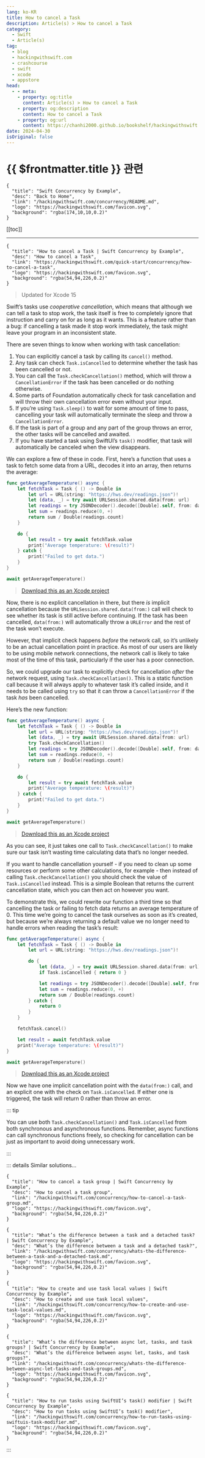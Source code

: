 ```yaml
---
lang: ko-KR
title: How to cancel a Task
description: Article(s) > How to cancel a Task
category:
  - Swift
  - Article(s)
tag: 
  - blog
  - hackingwithswift.com
  - crashcourse
  - swift
  - xcode
  - appstore
head:
  - - meta:
    - property: og:title
      content: Article(s) > How to cancel a Task
    - property: og:description
      content: How to cancel a Task
    - property: og:url
      content: https://chanhi2000.github.io/bookshelf/hackingwithswift.com/concurrency/how-to-cancel-a-task.html
date: 2024-04-30
isOriginal: false
---
```


# {{ $frontmatter.title }} 관련

```component VPCard
{
  "title": "Swift Concurrency by Example",
  "desc": "Back to Home",
  "link": "/hackingwithswift.com/concurrency/README.md",
  "logo": "https://hackingwithswift.com/favicon.svg",
  "background": "rgba(174,10,10,0.2)"
}
```

[[toc]]

---

```component VPCard
{
  "title": "How to cancel a Task | Swift Concurrency by Example",
  "desc": "How to cancel a Task",
  "link": "https://hackingwithswift.com/quick-start/concurrency/how-to-cancel-a-task", 
  "logo": "https://hackingwithswift.com/favicon.svg",
  "background": "rgba(54,94,226,0.2)"
}
```

> Updated for Xcode 15

Swift’s tasks use *cooperative cancellation*, which means that although we can tell a task to stop work, the task itself is free to completely ignore that instruction and carry on for as long as it wants. This is a feature rather than a bug: if cancelling a task made it stop work immediately, the task might leave your program in an inconsistent state.

There are seven things to know when working with task cancellation:

1. You can explicitly cancel a task by calling its `cancel()` method.
2. Any task can check `Task.isCancelled` to determine whether the task has been cancelled or not.
3. You can call the `Task.checkCancellation()` method, which will throw a `CancellationError` if the task has been cancelled or do nothing otherwise.
4. Some parts of Foundation automatically check for task cancellation and will throw their own cancellation error even without your input.
5. If you’re using `Task.sleep()` to wait for some amount of time to pass, cancelling your task will automatically terminate the sleep and throw a `CancellationError`.
6. If the task is part of a group and any part of the group throws an error, the other tasks will be cancelled and awaited.
7. If you have started a task using SwiftUI’s `task()` modifier, that task will automatically be canceled when the view disappears.

We can explore a few of these in code. First, here’s a function that uses a task to fetch some data from a URL, decodes it into an array, then returns the average:

```swift
func getAverageTemperature() async {
    let fetchTask = Task { () -> Double in
        let url = URL(string: "https://hws.dev/readings.json")!
        let (data, _) = try await URLSession.shared.data(from: url)
        let readings = try JSONDecoder().decode([Double].self, from: data)
        let sum = readings.reduce(0, +)
        return sum / Double(readings.count)
    }

    do {
        let result = try await fetchTask.value
        print("Average temperature: \(result)")
    } catch {
        print("Failed to get data.")
    }
}

await getAverageTemperature()
```

> [<FontIcon icon="fas fa-file-zipper"/>Download this as an Xcode project](https://hackingwithswift.com/files/projects/concurrency/how-to-cancel-a-task-1.zip)

Now, there is no explicit cancellation in there, but there *is* implicit cancellation because the `URLSession.shared.data(from:)` call will check to see whether its task is still active before continuing. If the task has been cancelled, `data(from:)` will automatically throw a `URLError` and the rest of the task won’t execute.

However, that implicit check happens *before* the network call, so it’s unlikely to be an actual cancellation point in practice. As most of our users are likely to be using mobile network connections, the network call is likely to take most of the time of this task, particularly if the user has a poor connection.

So, we could upgrade our task to explicitly check for cancellation *after* the network request, using `Task.checkCancellation()`. This is a static function call because it will always apply to whatever task it’s called inside, and it needs to be called using `try` so that it can throw a `CancellationError` if the task *has* been cancelled.

Here’s the new function:

```swift
func getAverageTemperature() async {
    let fetchTask = Task { () -> Double in
        let url = URL(string: "https://hws.dev/readings.json")!
        let (data, _) = try await URLSession.shared.data(from: url)
        try Task.checkCancellation()
        let readings = try JSONDecoder().decode([Double].self, from: data)
        let sum = readings.reduce(0, +)
        return sum / Double(readings.count)
    }

    do {
        let result = try await fetchTask.value
        print("Average temperature: \(result)")
    } catch {
        print("Failed to get data.")
    }
}

await getAverageTemperature()
```

> [<FontIcon icon="fas fa-file-zipper"/>Download this as an Xcode project](https://hackingwithswift.com/files/projects/concurrency/how-to-cancel-a-task-2.zip)

As you can see, it just takes one call to `Task.checkCancellation()` to make sure our task isn’t wasting time calculating data that’s no longer needed.

If you want to handle cancellation yourself - if you need to clean up some resources or perform some other calculations, for example - then instead of calling `Task.checkCancellation()` you should check the value of `Task.isCancelled` instead. This is a simple Boolean that returns the current cancellation state, which you can then act on however you want.

To demonstrate this, we could rewrite our function a third time so that cancelling the task or failing to fetch data returns an average temperature of 0. This time we’re going to cancel the task ourselves as soon as it’s created, but because we’re always returning a default value we no longer need to handle errors when reading the task’s result:

```swift
func getAverageTemperature() async {
    let fetchTask = Task { () -> Double in
        let url = URL(string: "https://hws.dev/readings.json")!

        do {
            let (data, _) = try await URLSession.shared.data(from: url)
            if Task.isCancelled { return 0 }

            let readings = try JSONDecoder().decode([Double].self, from: data)
            let sum = readings.reduce(0, +)
            return sum / Double(readings.count)
        } catch {
            return 0
        }
    }

    fetchTask.cancel()

    let result = await fetchTask.value
    print("Average temperature: \(result)")
}

await getAverageTemperature()
```

> [<FontIcon icon="fas fa-file-zipper"/>Download this as an Xcode project](https://hackingwithswift.com/files/projects/concurrency/how-to-cancel-a-task-3.zip)

Now we have one implicit cancellation point with the `data(from:)` call, and an explicit one with the check on `Task.isCancelled`. If either one is triggered, the task will return 0 rather than throw an error.

::: tip

You can use both `Task.checkCancellation()` and `Task.isCancelled` from both synchronous and asynchronous functions. Remember, async functions can call synchronous functions freely, so checking for cancellation can be just as important to avoid doing unnecessary work.

:::

::: details Similar solutions…

```component VPCard
{
  "title": "How to cancel a task group | Swift Concurrency by Example",
  "desc": "How to cancel a task group",
  "link": "/hackingwithswift.com/concurrency/how-to-cancel-a-task-group.md",
  "logo": "https://hackingwithswift.com/favicon.svg",
  "background": "rgba(54,94,226,0.2)"
}
```

```component VPCard
{
  "title": "What’s the difference between a task and a detached task? | Swift Concurrency by Example",
  "desc": "What’s the difference between a task and a detached task?",
  "link": "/hackingwithswift.com/concurrency/whats-the-difference-between-a-task-and-a-detached-task.md",
  "logo": "https://hackingwithswift.com/favicon.svg",
  "background": "rgba(54,94,226,0.2)"
}
```

```component VPCard
{
  "title": "How to create and use task local values | Swift Concurrency by Example",
  "desc": "How to create and use task local values",
  "link": "/hackingwithswift.com/concurrency/how-to-create-and-use-task-local-values.md",
  "logo": "https://hackingwithswift.com/favicon.svg",
  "background": "rgba(54,94,226,0.2)"
}
```

```component VPCard
{
  "title": "What’s the difference between async let, tasks, and task groups? | Swift Concurrency by Example",
  "desc": "What’s the difference between async let, tasks, and task groups?",
  "link": "/hackingwithswift.com/concurrency/whats-the-difference-between-async-let-tasks-and-task-groups.md",
  "logo": "https://hackingwithswift.com/favicon.svg",
  "background": "rgba(54,94,226,0.2)"
}
```

```component VPCard
{
  "title": "How to run tasks using SwiftUI’s task() modifier | Swift Concurrency by Example",
  "desc": "How to run tasks using SwiftUI’s task() modifier",
  "link": "/hackingwithswift.com/concurrency/how-to-run-tasks-using-swiftuis-task-modifier.md",
  "logo": "https://hackingwithswift.com/favicon.svg",
  "background": "rgba(54,94,226,0.2)"
}
```

:::

